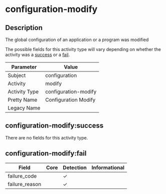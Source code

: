 configuration-modify
====================

Description
-----------
The global configuration of an application or a program was modified

The possible fields for this activity type will vary depending on whether the activity was a [success](#configuration-modifysuccess) or a [fail](#configuration-modifyfail).

| Parameter     | Value                |
| ------------- | -------------------- |
| Subject       | configuration        |
| Activity      | modify               |
| Activity Type | configuration-modify |
| Pretty Name   | Configuration Modify |
| Legacy Name   |                      |

configuration-modify:success
----------------------------

There are no fields for this activity type.


configuration-modify:fail
-------------------------

| Field          | Core | Detection | Informational |
| -------------- | ---- | --------- | ------------- |
| failure_code   |      | &#10003;  |               |
| failure_reason |      | &#10003;  |               |